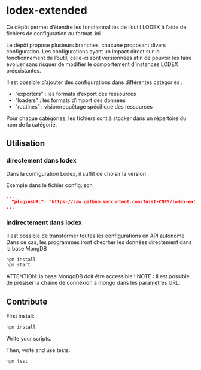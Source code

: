 # lodex-extended

Ce dépôt permet d’étendre les fonctionnalités de l’outil LODEX à l’aide de fichiers de configuration au format .ini

Le dépôt propose plusieurs branches, chacune proposant divers configuration. 
Les configurations ayant un impact direct sur le fonctionnement de l’outil, celle-ci sont versionnées
afin de pouvoir les faire évoluer sans risquer de modifier le comportement d’instances LODEX préexistantes.

Il est possible d’ajouter des configurations dans différentes catégories  :

-  “exporters” : les formats d’export des ressources
-  “loaders” : les formats d’import des données
-  “routines” :  vision/requêtage spécifique des ressources 

Pour chaque catégories, les fichiers sont à stocker dans un répertoire du nom de la catégorie.

## Utilisation

### directement dans lodex

Dans la configuration Lodex, il suffit de choisir la version :

Exemple dans le fichier config.json
```json
...
  "pluginsURL": "https://raw.githubusercontent.com/Inist-CNRS/lodex-extended/v4.0.0/public/",
...
```

### indirectement dans lodex

Il est possible de transformer toutes les configurations en API autonome.
Dans ce cas, les programmes iront checrher les données directement dans la base MongDB

```bash
npm install
npm start
```

ATTENTION: la base MongoDB doit être accessible !
NOTE : Il est possible de présiser la chaine de connexion à mongo dans les parametres URL.

## Contribute

First install:

```bash
npm install
```

Write your scripts.

Then, write and use tests:

```bash
npm test
```

